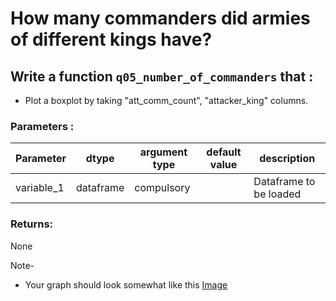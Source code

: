 # How many commanders did armies of different kings have?


## Write a function `q05_number_of_commanders` that :
- Plot a boxplot by taking "att_comm_count", "attacker_king" columns.

### Parameters :
| Parameter | dtype | argument type | default value | description |
| --- | --- | --- | --- | --- |
| variable_1 | dataframe | compulsory |  | Dataframe to be loaded |


### Returns:
None


Note-
- Your graph should look somewhat like this [Image](../images/q05_number_of_commanders.png)

